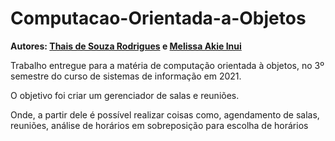 # Computacao-Orientada-a-Objetos

**Autores: [Thais de Souza Rodrigues](https://github.com/thatarocket) e [Melissa Akie Inui](https://github.com/mee-akie)** </p>

Trabalho entregue para a matéria de computação orientada à objetos, no 3º semestre do curso de sistemas de informação em 2021. </p>
O objetivo foi criar um gerenciador de salas e reuniões. </p>
Onde, a partir dele é possível realizar coisas como, agendamento de salas, reuniões, análise de horários em sobreposição para escolha de horários
